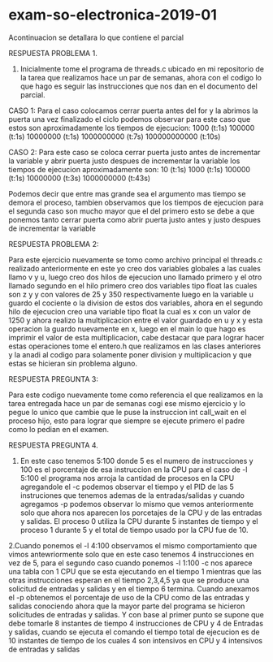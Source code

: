 # exam-so-electronica-2019-01

Acontinuacion se detallara lo que contiene el parcial

RESPUESTA PROBLEMA 1.

1. Inicialmente tome el programa de threads.c ubicado en mi repositorio de la tarea que realizamos hace un par de semanas,
ahora con el codigo lo que hago es seguir las instrucciones que nos dan en el documento del parcial.

CASO 1: Para el caso colocamos cerrar puerta antes del for y la abrimos la puerta una vez finalizado el ciclo podemos
observar para este caso que estos son aproximadamente los tiempos de ejecucion:
1000 (t:1s)
100000 (t:1s)
10000000 (t:1s)
1000000000 (t:7s)
100000000000 (t:10s)

CASO 2: Para este caso se coloca cerrar puerta justo antes de incrementar la variable y abrir puerta justo despues de 
incrementar la variable los tiempos de ejecucion aproximadamente son:
10 (t:1s)
1000 (t:1s)
100000 (t:1s)
10000000 (t:3s)
1000000000 (t:43s)

Podemos decir que entre mas grande sea el argumento mas tiempo se demora el proceso, tambien observamos que los tiempos 
de ejecucion para el segunda caso son mucho mayor que el del primero esto se debe a que ponemos tanto cerrar puerta
como abrir puerta justo antes y justo despues de incrementar la variable

RESPUESTA PROBLEMA 2:

Para este ejercicio nuevamente se tomo como archivo principal el threads.c realizado anteriormente en este yo creo dos variables
globales a las cuales llamo v y u, luego creo dos hilos de ejecucion uno llamado primero y el otro llamado segundo en el hilo primero
creo dos variables tipo float las cuales son z y y con valores de 25 y 350 respectivamente luego en la variable u guardo el cociente o la division
de estos dos variables, ahora en el segundo hilo de ejecucion creo una variable tipo float la cual es x con un valor de 1250 y ahora realizo la
multiplicacion entre el valor guardado en u y x y esta operacion la guardo nuevamente en x, luego en el main lo que hago es imprimir el valor
de esta multiplicacion, cabe destacar que para lograr hacer estas operaciones tome el entero.h que realizamos en las clases anteriores y la
anadi al codigo para solamente poner division y multiplicacion y que estas se hicieran sin problema alguno.

RESPUESTA PREGUNTA 3:
 
Para este codigo nuevamente tome como referencia el que realizamos en la tarea entregada hace un par de semanas cogi ese mismo ejercicio
y lo pegue lo unico que cambie que le puse la instruccion int call_wait en el proceso hijo, esto para lograr que siempre se ejecute
primero el padre como lo pedian en el examen.

RESPUESTA PREGUNTA 4.

1. En este caso tenemos 5:100 donde 5 es el numero de instrucciones y 100 es
el porcentaje de esa instruccion en la CPU para el caso de -l 5:100 el programa
nos arroja la cantidad de procesos en la CPU agregandole el -c podemos observar
el tiempo y el PID de las 5 instruciones que tenemos ademas de la entradas/salidas 
y cuando agregamos -p podemos observar lo mismo que vemos anteriormente
solo que ahora nos aparecen los porcetajes de la CPU y de las entradas y 
salidas. El proceso 0 utiliza la CPU durante 5 instantes de tiempo y el proceso 1 durante 5 y 
el total de tiempo usado por la CPU fue de 10.

2.Cuando ponemos el -l 4:100 observamos el mismo comportamiento que vimos antewriormente
solo que en este caso tenemos 4 instrucciones en vez de 5, para el segundo caso
cuando ponemos -l 1:100 -c nos aparece una tabla con 1 CPU que se esta ejecutando
en el tiempo 1 mientras que las otras instrucciones esperan en el tiempo 2,3,4,5 ya que se produce una solicitud de entradas y salidas y en el tiempo 6
termina. Cuando anexamos el -p obtenemos el porcentaje de uso de la CPU como
de las entradas y salidas conociendo ahora que la mayor parte del programa se
hicieron solicitudes de entradas y salidas. Y con base al primer punto se supone que debe tomarle 8 instantes de tiempo
4 instrucciones de CPU y 4 de Entradas y salidas, cuando se ejecuta el comando el tiempo total de ejecucion es de 10
instantes de tiempo de los cuales 4 son intensivos en CPU y 4 intensivos de entradas y salidas
